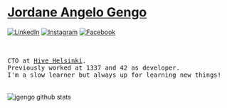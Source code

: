 # <a href="https://www.linkedin.com/in/jordane-angelo-gengo-388626137">Jordane Angelo Gengo</a>
<a href="https://www.linkedin.com/in/jordane-angelo-gengo-388626137" target="_blank"><img src="https://img.shields.io/badge/LinkedIn-%230077B5.svg?&style=flat-square&logo=linkedin&logoColor=white" alt="LinkedIn"></a>
<a href="https://instagram.com/jordane_gengo" target="_blank"><img src="https://img.shields.io/badge/Instagram-%23E4405F.svg?&style=flat-square&logo=instagram&logoColor=white" alt="Instagram"></a>
<a href="https://www.facebook.com/angelo.gengo.3/" target="_blank"><img src="https://img.shields.io/badge/Facebook-%231877F2.svg?&style=flat-square&logo=facebook&logoColor=white" alt="Facebook"></a>
</div>
<br><br>
<samp>
CTO at <a href="https://www.hive.fi">Hive Helsinki</a>.<br> Previously worked at 1337 and 42 as developer.<br>I'm a slow learner but always up for learning new things!<br><br> 
</samp>
<br>
<img align='center' src='https://github-readme-stats.vercel.app/api?username=jgengo&hide_title=true&show_icons=true&include_all_commits=true&count_private=true&theme=buefy&hide_border=true' alt='jgengo github stats'>
</div>

